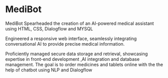 # MediBot
MediBot
Spearheaded the creation of an AI-powered medical assistant using HTML, CSS, Dialogflow and MYSQL

Engineered a responsive web interface, seamlessly integrating conversational AI to provide precise medical information.

Proficiently managed secure data storage and retrieval, showcasing expertise in front-end development ,AI integration and database management.
The goal is to order medicines and tablets online with the the help of chatbot using NLP and Dialogflow
